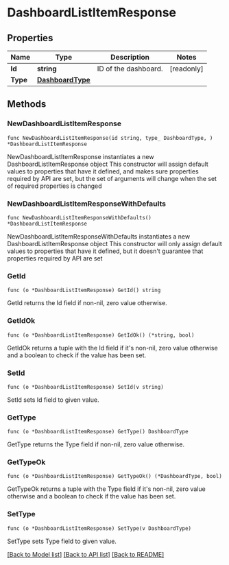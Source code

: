 # DashboardListItemResponse

## Properties

Name | Type | Description | Notes
------------ | ------------- | ------------- | -------------
**Id** | **string** | ID of the dashboard. | [readonly] 
**Type** | [**DashboardType**](DashboardType.md) |  | 

## Methods

### NewDashboardListItemResponse

`func NewDashboardListItemResponse(id string, type_ DashboardType, ) *DashboardListItemResponse`

NewDashboardListItemResponse instantiates a new DashboardListItemResponse object
This constructor will assign default values to properties that have it defined,
and makes sure properties required by API are set, but the set of arguments
will change when the set of required properties is changed

### NewDashboardListItemResponseWithDefaults

`func NewDashboardListItemResponseWithDefaults() *DashboardListItemResponse`

NewDashboardListItemResponseWithDefaults instantiates a new DashboardListItemResponse object
This constructor will only assign default values to properties that have it defined,
but it doesn't guarantee that properties required by API are set

### GetId

`func (o *DashboardListItemResponse) GetId() string`

GetId returns the Id field if non-nil, zero value otherwise.

### GetIdOk

`func (o *DashboardListItemResponse) GetIdOk() (*string, bool)`

GetIdOk returns a tuple with the Id field if it's non-nil, zero value otherwise
and a boolean to check if the value has been set.

### SetId

`func (o *DashboardListItemResponse) SetId(v string)`

SetId sets Id field to given value.


### GetType

`func (o *DashboardListItemResponse) GetType() DashboardType`

GetType returns the Type field if non-nil, zero value otherwise.

### GetTypeOk

`func (o *DashboardListItemResponse) GetTypeOk() (*DashboardType, bool)`

GetTypeOk returns a tuple with the Type field if it's non-nil, zero value otherwise
and a boolean to check if the value has been set.

### SetType

`func (o *DashboardListItemResponse) SetType(v DashboardType)`

SetType sets Type field to given value.



[[Back to Model list]](../README.md#documentation-for-models) [[Back to API list]](../README.md#documentation-for-api-endpoints) [[Back to README]](../README.md)


